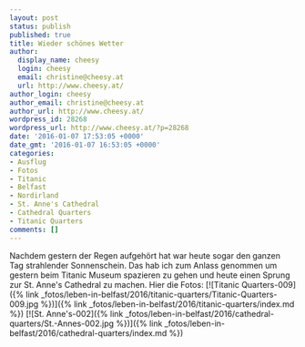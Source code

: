 ```yaml
---
layout: post
status: publish
published: true
title: Wieder schönes Wetter
author:
  display_name: cheesy
  login: cheesy
  email: christine@cheesy.at
  url: http://www.cheesy.at/
author_login: cheesy
author_email: christine@cheesy.at
author_url: http://www.cheesy.at/
wordpress_id: 28268
wordpress_url: http://www.cheesy.at/?p=28268
date: '2016-01-07 17:53:05 +0000'
date_gmt: '2016-01-07 16:53:05 +0000'
categories:
- Ausflug
- Fotos
- Titanic
- Belfast
- Nordirland
- St. Anne's Cathedral
- Cathedral Quarters
- Titanic Quarters
comments: []
---
```

Nachdem gestern der Regen aufgehört hat war heute sogar den ganzen Tag strahlender Sonnenschein. Das hab ich zum Anlass genommen um gestern beim Titanic Museum spazieren zu gehen und heute einen Sprung zur St. Anne's Cathedral zu machen.
Hier die Fotos:
[![Titanic Quarters-009]({% link _fotos/leben-in-belfast/2016/titanic-quarters/Titanic-Quarters-009.jpg %})]({% link _fotos/leben-in-belfast/2016/titanic-quarters/index.md %})
[![St. Anne's-002]({% link _fotos/leben-in-belfast/2016/cathedral-quarters/St.-Annes-002.jpg %})]({% link _fotos/leben-in-belfast/2016/cathedral-quarters/index.md %})
